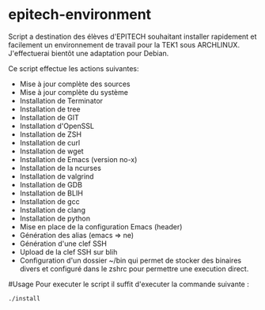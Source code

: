 # epitech-environment
Script a destination des élèves d'EPITECH souhaitant installer rapidement et facilement un environnement de travail pour la  TEK1 sous ARCHLINUX.
J'effectuerai bientôt une adaptation pour Debian.

Ce script effectue les actions suivantes:

- Mise à jour complète des sources
- Mise à jour complète du système
- Installation de Terminator
- Installation de tree
- Installation de GIT
- Installation d'OpenSSL
- Installation de ZSH
- Installation de curl
- Installation de wget
- Installation de Emacs (version no-x)
- Installation de la ncurses
- Installation de valgrind
- Installation de GDB
- Installation de BLIH
- Installation de gcc
- Installation de clang
- Installation de python
- Mise en place de la configuration Emacs (header)
- Génération des alias (emacs => ne)
- Génération d'une clef SSH
- Upload de la clef SSH sur blih
- Configuration d'un dossier ~/bin qui permet de stocker des binaires divers et
  configuré dans le zshrc pour permettre une execution direct.

#Usage
Pour executer le script il suffit d'executer la commande suivante :

```
./install
```
